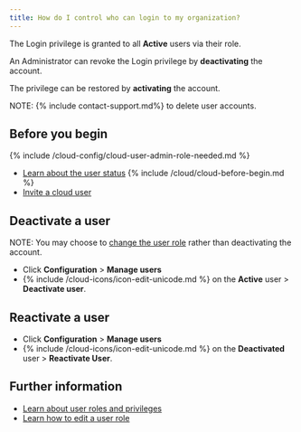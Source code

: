 ```yaml
---
title: How do I control who can login to my organization?
---
```


The Login privilege is granted to all **Active** users via their role.

An Administrator can revoke the Login privilege by **deactivating** the account.

The privilege can be restored by **activating** the account.

NOTE: {% include contact-support.md%} to delete user accounts.

## Before you begin

{% include /cloud-config/cloud-user-admin-role-needed.md %}
* [Learn about the user status](/cloud/cloud-configuration/cloud-ref-user-status)
{% include /cloud/cloud-before-begin.md %}
* [Invite a cloud user](/cloud/cloud-configuration/cloud-user-invite)

## Deactivate a user

NOTE: You may choose to [change the user role](/cloud/cloud-configuration/cloud-user-edit-role) rather than deactivating the account.

* Click **Configuration** > **Manage users**
* {% include /cloud-icons/icon-edit-unicode.md %} on the **Active** user > **Deactivate user**.

## Reactivate a user

* Click **Configuration** > **Manage users**
* {% include /cloud-icons/icon-edit-unicode.md %} on the **Deactivated** user > **Reactivate User**.

## Further information

* [Learn about user roles and privileges](/cloud/cloud-configuration/cloud-ref-user-roles)
* [Learn how to edit a user role](/cloud/cloud-configuration/cloud-user-edit-role)
